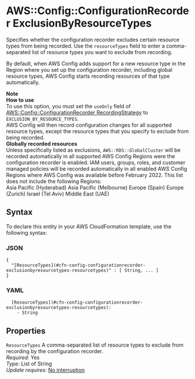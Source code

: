 # AWS::Config::ConfigurationRecorder ExclusionByResourceTypes<a name="aws-properties-config-configurationrecorder-exclusionbyresourcetypes"></a>

Specifies whether the configuration recorder excludes certain resource types from being recorded\. Use the `resourceTypes` field to enter a comma\-separated list of resource types you want to exclude from recording\.

By default, when AWS Config adds support for a new resource type in the Region where you set up the configuration recorder, including global resource types, AWS Config starts recording resources of that type automatically\.

**Note**  
**How to use**  
To use this option, you must set the `useOnly` field of [AWS::Config::ConfigurationRecorder RecordingStrategy](https://docs.aws.amazon.com/AWSCloudFormation/latest/UserGuide/aws-properties-config-configurationrecorder-recordingstrategy.html) to `EXCLUSION_BY_RESOURCE_TYPES`\.  
AWS Config will then record configuration changes for all supported resource types, except the resource types that you specify to exclude from being recorded\.  
**Globally recorded resources**  
Unless specifically listed as exclusions, `AWS::RDS::GlobalCluster` will be recorded automatically in all supported AWS Config Regions were the configuration recorder is enabled\. IAM users, groups, roles, and customer managed policies will be recorded automatically in all enabled AWS Config Regions where AWS Config was available before February 2022\. This list does not include the following Regions:  
Asia Pacific \(Hyderabad\)
Asia Pacific \(Melbourne\)
Europe \(Spain\)
Europe \(Zurich\)
Israel \(Tel Aviv\)
Middle East \(UAE\)

## Syntax<a name="aws-properties-config-configurationrecorder-exclusionbyresourcetypes-syntax"></a>

To declare this entity in your AWS CloudFormation template, use the following syntax:

### JSON<a name="aws-properties-config-configurationrecorder-exclusionbyresourcetypes-syntax.json"></a>

```
{
  "[ResourceTypes](#cfn-config-configurationrecorder-exclusionbyresourcetypes-resourcetypes)" : [ String, ... ]
}
```

### YAML<a name="aws-properties-config-configurationrecorder-exclusionbyresourcetypes-syntax.yaml"></a>

```
  [ResourceTypes](#cfn-config-configurationrecorder-exclusionbyresourcetypes-resourcetypes): 
    - String
```

## Properties<a name="aws-properties-config-configurationrecorder-exclusionbyresourcetypes-properties"></a>

`ResourceTypes`  <a name="cfn-config-configurationrecorder-exclusionbyresourcetypes-resourcetypes"></a>
A comma\-separated list of resource types to exclude from recording by the configuration recorder\.  
*Required*: Yes  
*Type*: List of String  
*Update requires*: [No interruption](https://docs.aws.amazon.com/AWSCloudFormation/latest/UserGuide/using-cfn-updating-stacks-update-behaviors.html#update-no-interrupt)